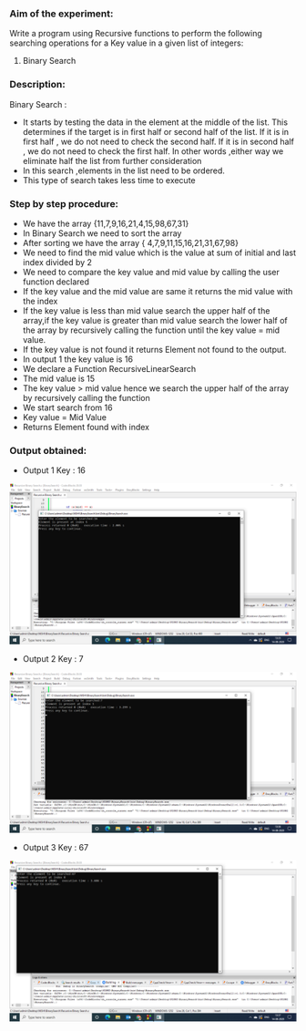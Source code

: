 ### Aim of the experiment:
Write a program using Recursive functions to perform the following searching operations for a Key value in a given list of integers:
1) Binary Search
### Description:
 Binary Search :
- It starts by testing the data in the element at the middle of the list.
 This determines if the target is in first half or second half of the list.
 If it is in first half , we do not need to check the second half.
 If it is in second half , we do not need to check the first half.
 In other words ,either way we eliminate half the list from further
 consideration
- In this search ,elements in the list need to be ordered.
- This type of search takes less time to execute
### Step by step procedure:
- We have the array {11,7,9,16,21,4,15,98,67,31}
- In Binary Search we need to sort the array
- After sorting we have the array { 4,7,9,11,15,16,21,31,67,98}
- We need to find the mid value which is the value at sum of initial and last index divided by 2
- We need to compare the key value and mid value by calling the user function declared
- If the key value and the mid value are same it returns the mid value with the index
- If the key value is less than mid value search the upper half of the array,if the key value is greater than mid value search the lower half of the array by recursively calling the function until the key value = mid value.
- If the key value is not  found it returns Element not found to the output.
- In output 1 the key value is 16
- We declare a Function RecursiveLinearSearch
- The mid value is 15
- The key value > mid value hence we search the upper half of the array by recursively calling the function
- We start search from 16
- Key value = Mid Value
- Returns Element found with index


### Output obtained:
- Output 1 Key : 16

![output](RecBS1.png)

- Output 2 Key : 7

 ![output](RecBS2.png)
 
 - Output 3 Key : 67
 
 ![output](RecBS3.png)
